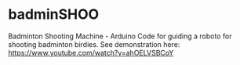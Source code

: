 # badminSHOO
Badminton Shooting Machine - Arduino Code for guiding a roboto for shooting badminton birdies. See demonstration here:
https://www.youtube.com/watch?v=ahOELVSBCoY
